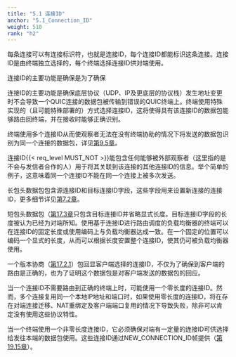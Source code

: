 ```yaml
---
title: "5.1 连接ID"
anchor: "5.1_Connection_ID"
weight: 510
rank: "h2"
---
```


每条连接可以有连接标识符，也就是连接ID，每个连接ID都能标识这条连接。连接ID是由终端独立选择的，每个终端选择连接ID供对端使用。

连接ID的主要功能是确保是为了确保

连接ID的主要功能是确保底层协议（UDP、IP及更底层的协议栈）发生地址变更时不会导致一个QUIC连接的数据包被传输到错误的QUIC终端上。终端使用特殊实现的（且可能特殊部署的）方式选择连接ID，这将使得具有该连接ID的数据包能够路由回终端，并在接收时能够正确识别。

终端使用多个连接ID从而使观察者无法在没有终端协助的情况下将发送的数据包识别为同一个连接的数据包，详见[第9.5章]()。

连接ID{{< req_level MUST_NOT >}}能包含任何能够被外部观察者（这里指的是不会与发信者合作的人）用于将其关联到该连接的其他连接ID的信息。举个简单的例子，这意味着同一个连接ID不能在同一个连接上被多次发送。

长包头数据包包含源连接ID和目标连接ID字段，这些字段用来设置新连接的连接ID，更多细节详见[第7.2章]()。

短包头数据包（[第17.3章]()只包含目标连接ID并省略显式长度。目标连接ID字段的长度被认为已经为对端所知。使用基于连接ID进行路由调度的负载均衡器的终端可以在连接ID的固定长度或使用编码上与负载均衡器达成一致。在一个固定的位置可以编码一个显式的长度，从而可以根据长度安置整个连接ID，使其仍可被负载均衡器使用。

一个版本协商（[第17.2.1](章)）包回显客户端选择的连接ID，不仅为了确保到客户端的路由是正确的，也为了证明这个数据包是对客户端发送的数据包的回应。

当一个连接ID不需要路由到正确的终端上时，可能使用一个零长度的连接ID。然而，多个连接复用同一个本地IP地址和端口时，如果使用零长度的连接ID，将在存在对端连接迁移、NAT重绑定及客户端端口复用的情况下导致失败，除非可以肯定没有使用这些协议特性。

当一个终端使用一个非零长度连接ID，它必须确保对端有一定量的连接ID可供选择给发往本端的数据包使用。这些连接ID通过NEW_CONNECTION_ID帧提供（[第19.15章]()）。